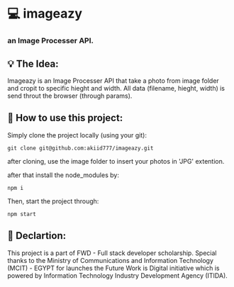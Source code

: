# 💻 imageazy

### an Image Processer API.

## 💡 The Idea:

Imageazy is an Image Processer API that take a photo from image folder and cropit to specific hieght and width. All data (filename, hieght, width) is send throut the browser (through params).

## 🧱 How to use this project:

Simply clone the project locally (using your git):

`git clone git@github.com:akiid777/imageazy.git`

after cloning, use the image folder to insert your photos in 'JPG' extention.

after that install the node_modules by:

`npm i`

Then, start the project through:

`npm start`

## 📖 Declartion:

This project is a part of FWD - Full stack developer scholarship. Special thanks to the Ministry of Communications and Information Technology (MCIT) - EGYPT for launches the Future Work is Digital initiative which is powered by Information Technology Industry Development Agency (ITIDA).
